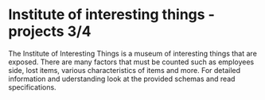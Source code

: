 # Institute of interesting things - projects 3/4

The Institute of Interesting Things is a museum of interesting things that are exposed. 
There are many factors that must be counted such as employees side, lost items, various characteristics of items and more.
For detailed information and uderstanding look at the provided schemas and read specifications.
